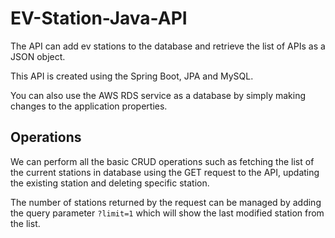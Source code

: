 # EV-Station-Java-API

The API can add ev stations to the database and retrieve the list of APIs as a JSON object. 

This API is created using the Spring Boot, JPA and MySQL.

You can also use the AWS RDS service as a database by simply making changes to the application properties.

## Operations 

We can perform all the basic CRUD operations such as fetching the list of the current stations in database using the GET request to the API, updating the existing station and deleting specific station.

The number of stations returned by the request can be managed by adding the query parameter ```?limit=1``` which will show the last modified station from the list.
